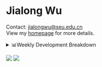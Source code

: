 #  Jialong Wu

Contact: jialongwu@seu.edu.cn<br>
View my [homepage](https://callanwu.github.io/) for more details.

<details><summary>📊Weekly Development Breakdown</summary>

<!--START_SECTION:waka-->

```txt
From: 20 November 2024 - To: 27 November 2024

Total Time: 7 hrs 10 mins

Python   5 hrs 58 mins   ████████████████████▓░░░░   83.30 %
Bash     31 mins         ██░░░░░░░░░░░░░░░░░░░░░░░   07.39 %
JSON     30 mins         █▓░░░░░░░░░░░░░░░░░░░░░░░   07.18 %
CSV      6 mins          ▒░░░░░░░░░░░░░░░░░░░░░░░░   01.60 %
Text     1 min           ░░░░░░░░░░░░░░░░░░░░░░░░░   00.37 %
```

<!--END_SECTION:waka-->

[![wakatime](https://wakatime.com/badge/user/c6720b29-9431-4a60-bc9d-e1fb2b6bd65f.svg)](https://wakatime.com/@c6720b29-9431-4a60-bc9d-e1fb2b6bd65f)
</details>

[![](https://img.shields.io/badge/Google%20Scholar-4385FE.svg?&color=d6d6d6&style=flat-square&logo=google-scholar)](https://scholar.google.com/citations?user=6eg2m4YAAAAJ)
![](https://komarev.com/ghpvc/?username=callanwu)

